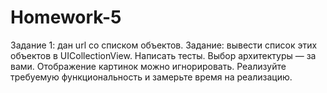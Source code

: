 # Homework-5
Задание 1: дан url со списком объектов. Задание: вывести список этих объектов в UICollectionView. Написать тесты. Выбор архитектуры — за вами. Отображение картинок можно игнорировать. Реализуйте требуемую функциональность и замерьте время на реализацию.
